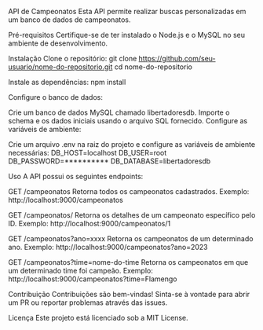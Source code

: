 API de Campeonatos
Esta API permite realizar buscas personalizadas em um banco de dados de campeonatos.

Pré-requisitos
Certifique-se de ter instalado o Node.js e o MySQL no seu ambiente de desenvolvimento.

Instalação
Clone o repositório:
git clone https://github.com/seu-usuario/nome-do-repositorio.git
cd nome-do-repositorio

Instale as dependências:
npm install

Configure o banco de dados:

Crie um banco de dados MySQL chamado libertadoresdb.
Importe o schema e os dados iniciais usando o arquivo SQL fornecido.
Configure as variáveis de ambiente:

Crie um arquivo .env na raiz do projeto e configure as variáveis de ambiente necessárias:
DB_HOST=localhost
DB_USER=root
DB_PASSWORD=**********
DB_DATABASE=libertadoresdb

Uso
A API possui os seguintes endpoints:

GET /campeonatos
Retorna todos os campeonatos cadastrados.
Exemplo:
http://localhost:9000/campeonatos

GET /campeonatos/
Retorna os detalhes de um campeonato específico pelo ID.
Exemplo:
http://localhost:9000/campeonatos/1

GET /campeonatos?ano=xxxx
Retorna os campeonatos de um determinado ano.
Exemplo:
http://localhost:9000/campeonatos?ano=2023

GET /campeonatos?time=nome-do-time
Retorna os campeonatos em que um determinado time foi campeão.
Exemplo:
http://localhost:9000/campeonatos?time=Flamengo

Contribuição
Contribuições são bem-vindas! Sinta-se à vontade para abrir um PR ou reportar problemas através das issues.

Licença
Este projeto está licenciado sob a MIT License.
